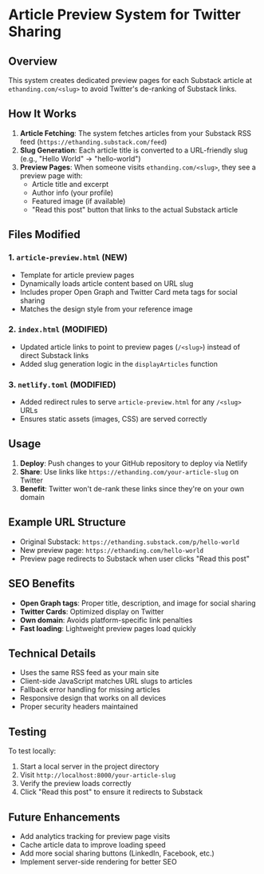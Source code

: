 # Article Preview System for Twitter Sharing

## Overview

This system creates dedicated preview pages for each Substack article at `ethanding.com/<slug>` to avoid Twitter's de-ranking of Substack links.

## How It Works

1. **Article Fetching**: The system fetches articles from your Substack RSS feed (`https://ethanding.substack.com/feed`)
2. **Slug Generation**: Each article title is converted to a URL-friendly slug (e.g., "Hello World" → "hello-world")
3. **Preview Pages**: When someone visits `ethanding.com/<slug>`, they see a preview page with:
   - Article title and excerpt
   - Author info (your profile)
   - Featured image (if available)
   - "Read this post" button that links to the actual Substack article

## Files Modified

### 1. `article-preview.html` (NEW)
- Template for article preview pages
- Dynamically loads article content based on URL slug
- Includes proper Open Graph and Twitter Card meta tags for social sharing
- Matches the design style from your reference image

### 2. `index.html` (MODIFIED)
- Updated article links to point to preview pages (`/<slug>`) instead of direct Substack links
- Added slug generation logic in the `displayArticles` function

### 3. `netlify.toml` (MODIFIED)
- Added redirect rules to serve `article-preview.html` for any `/<slug>` URLs
- Ensures static assets (images, CSS) are served correctly

## Usage

1. **Deploy**: Push changes to your GitHub repository to deploy via Netlify
2. **Share**: Use links like `https://ethanding.com/your-article-slug` on Twitter
3. **Benefit**: Twitter won't de-rank these links since they're on your own domain

## Example URL Structure

- Original Substack: `https://ethanding.substack.com/p/hello-world`
- New preview page: `https://ethanding.com/hello-world`
- Preview page redirects to Substack when user clicks "Read this post"

## SEO Benefits

- **Open Graph tags**: Proper title, description, and image for social sharing
- **Twitter Cards**: Optimized display on Twitter
- **Own domain**: Avoids platform-specific link penalties
- **Fast loading**: Lightweight preview pages load quickly

## Technical Details

- Uses the same RSS feed as your main site
- Client-side JavaScript matches URL slugs to articles
- Fallback error handling for missing articles
- Responsive design that works on all devices
- Proper security headers maintained

## Testing

To test locally:
1. Start a local server in the project directory
2. Visit `http://localhost:8000/your-article-slug`
3. Verify the preview loads correctly
4. Click "Read this post" to ensure it redirects to Substack

## Future Enhancements

- Add analytics tracking for preview page visits
- Cache article data to improve loading speed
- Add more social sharing buttons (LinkedIn, Facebook, etc.)
- Implement server-side rendering for better SEO